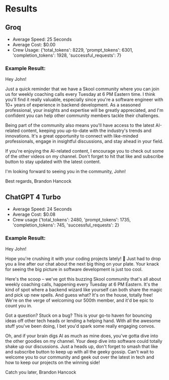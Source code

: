 # Results

## Groq

- Average Speed: 25 Seconds
- Average Cost: $0.00
- Crew Usage: {'total_tokens': 8229, 'prompt_tokens': 6301, 'completion_tokens': 1928, 'successful_requests': 7}

### Example Result:

Hey John!

Just a quick reminder that we have a Skool community where you can join us for weekly coaching calls every Tuesday at 6 PM Eastern time. I think you'll find it really valuable, especially since you're a software engineer with 10+ years of experience in backend development. As a seasoned professional, your insights and expertise will be greatly appreciated, and I'm confident you can help other community members tackle their challenges.

Being part of the community also means you'll have access to the latest AI-related content, keeping you up-to-date with the industry's trends and innovations. It's a great opportunity to connect with like-minded professionals, engage in insightful discussions, and stay ahead in your field.

If you're enjoying the AI-related content, I encourage you to check out some of the other videos on my channel. Don't forget to hit that like and subscribe button to stay updated with the latest content.

I'm looking forward to seeing you in the community, John!

Best regards,
Brandon Hancock

## ChatGPT 4 Turbo

- Average Speed: 24 Seconds
- Average Cost: $0.08
- Crew usage {'total_tokens': 2480, 'prompt_tokens': 1735, 'completion_tokens': 745, 'successful_requests': 2}

### Example Result:

Hey John!

Hope you're crushing it with your coding projects lately! 🚀 Just had to drop you a line after our chat about the next big thing on your plate. Your knack for seeing the big picture in software development is just too cool.

Here's the scoop – we've got this buzzing Skool community that's all about weekly coaching calls, happening every Tuesday at 6 PM Eastern. It's the kind of spot where a backend wizard like yourself can both share the magic and pick up new spells. And guess what? It's on the house, totally free! We're on the verge of welcoming our 500th member, and it'd be epic to count you in.

Got a question? Stuck on a bug? This is your go-to haven for bouncing ideas off other tech heads or lending a helping hand. With all the awesome stuff you've been doing, I bet you'd spark some really engaging convos.

Oh, and if your brain digs AI as much as mine does, you've gotta dive into the other goodies on my channel. Your deep dive into software could totally shake up our discussions. Just a heads up, don't forget to smash that like and subscribe button to keep up with all the geeky gossip. Can't wait to welcome you to our community and geek out over the latest in tech and how to keep our projects on the winning side!

Catch you later,
Brandon Hancock
